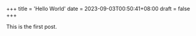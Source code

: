 +++
title = 'Hello World'
date = 2023-09-03T00:50:41+08:00
draft = false
+++


This is the first post.
